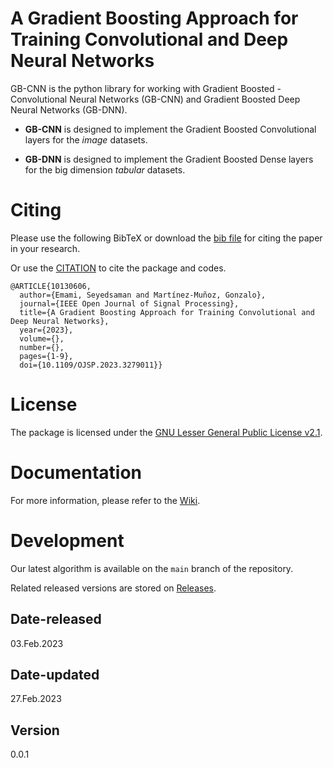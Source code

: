 # A Gradient Boosting Approach for Training Convolutional and Deep Neural Networks 	

GB-CNN is the python library for working with Gradient Boosted - Convolutional Neural Networks (GB-CNN) and Gradient Boosted Deep Neural Networks (GB-DNN).

* **GB-CNN** is designed to implement the Gradient Boosted Convolutional layers for the *image* datasets.

* **GB-DNN** is designed to implement the Gradient Boosted Dense layers for the big dimension *tabular* datasets.


# Citing

Please use the following BibTeX or download the [bib file](scholar.bib) for citing the paper in your research.

Or use the [CITATION](CITATION.cff) to cite the package and codes.

```
@ARTICLE{10130606,
  author={Emami, Seyedsaman and Martínez-Muñoz, Gonzalo},
  journal={IEEE Open Journal of Signal Processing}, 
  title={A Gradient Boosting Approach for Training Convolutional and Deep Neural Networks}, 
  year={2023},
  volume={},
  number={},
  pages={1-9},
  doi={10.1109/OJSP.2023.3279011}}
```

# License

The package is licensed under the [GNU Lesser General Public License v2.1](https://github.com/GAA-UAM/GBNN/blob/main/LICENSE).

# Documentation

For more information, please refer to the [Wiki](https://github.com/GAA-UAM/GB-CNN/wiki).

# Development

Our latest algorithm is available on the `main` branch of the repository.

Related released versions are stored on [Releases](https://github.com/GAA-UAM/GB-CNN/releases).


## Date-released
03.Feb.2023

## Date-updated
27.Feb.2023

## Version
0.0.1
